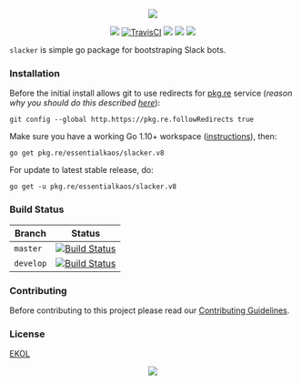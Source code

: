 <p align="center"><a href="#readme"><img src="https://gh.kaos.st/slacker.svg"/></a></p>

<p align="center">
  <a href="https://godoc.org/pkg.re/essentialkaos/slacker.v8"><img src="https://godoc.org/pkg.re/essentialkaos/slacker.v8?status.svg"></a>
  <a href="https://travis-ci.org/essentialkaos/slacker"><img src="https://travis-ci.org/essentialkaos/slacker.svg?branch=master" alt="TravisCI" /></a>
  <a href="https://goreportcard.com/report/github.com/essentialkaos/slacker"><img src="https://goreportcard.com/badge/github.com/essentialkaos/slacker"></a>
  <a href="https://codebeat.co/projects/github-com-essentialkaos-slacker-master"><img src="https://codebeat.co/badges/849c74bd-e041-44e6-9d9a-f2d46408b286"></a>
  <a href="https://essentialkaos.com/ekol"><img src="https://gh.kaos.st/ekol.svg"></a>
</p>

`slacker` is simple go package for bootstraping Slack bots.

### Installation

Before the initial install allows git to use redirects for [pkg.re](https://github.com/essentialkaos/pkgre) service (_reason why you should do this described [here](https://github.com/essentialkaos/pkgre#git-support)_):

```
git config --global http.https://pkg.re.followRedirects true
```

Make sure you have a working Go 1.10+ workspace ([instructions](https://golang.org/doc/install)), then:

````
go get pkg.re/essentialkaos/slacker.v8
````

For update to latest stable release, do:

```
go get -u pkg.re/essentialkaos/slacker.v8
```

### Build Status

| Branch | Status |
|--------|--------|
| `master` | [![Build Status](https://travis-ci.org/essentialkaos/slacker.svg?branch=master)](https://travis-ci.org/essentialkaos/slacker) |
| `develop` | [![Build Status](https://travis-ci.org/essentialkaos/slacker.svg?branch=develop)](https://travis-ci.org/essentialkaos/slacker) |

### Contributing

Before contributing to this project please read our [Contributing Guidelines](https://github.com/essentialkaos/contributing-guidelines#contributing-guidelines).

### License

[EKOL](https://essentialkaos.com/ekol)

<p align="center"><a href="https://essentialkaos.com"><img src="https://gh.kaos.st/ekgh.svg"/></a></p>
